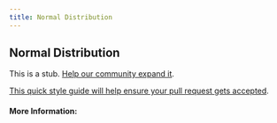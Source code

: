 ```yaml
---
title: Normal Distribution
---
```


## Normal Distribution

This is a stub. [Help our community expand it](https://github.com/freecodecamp/guides/tree/master/src/pages/articles/math/statistics/normal-distribution/index.md).

[This quick style guide will help ensure your pull request gets accepted](https://github.com/freeCodeCamp/guides/blob/master/README.md).

<!-- The article goes here, in GitHub-flavored Markdown. Feel free to add YouTube videos, images, and CodePen/JSBin embeds  -->

#### More Information:
<!-- Please add any articles you think might be helpful to read before writing the article -->


